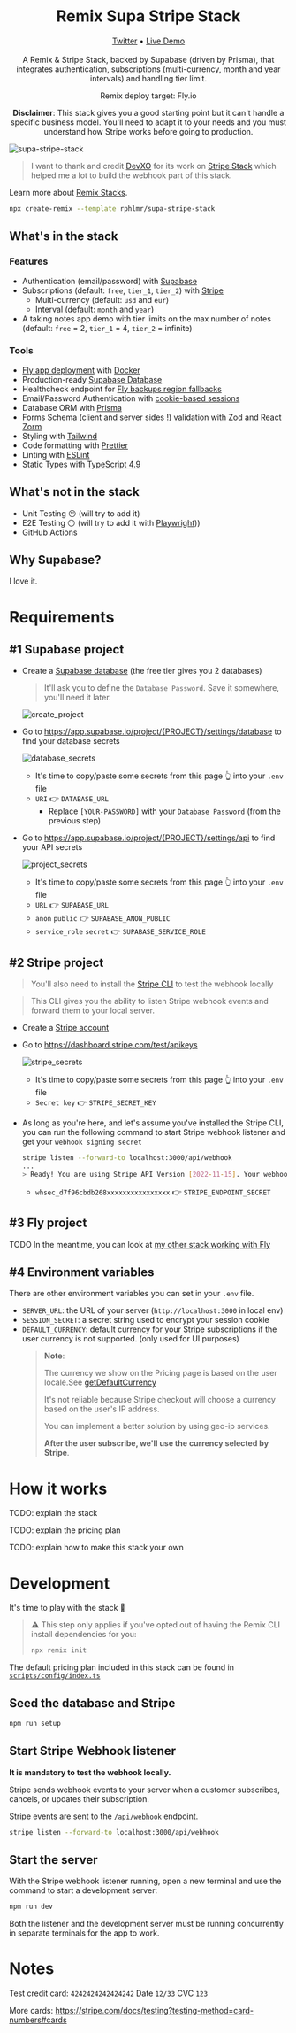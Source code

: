 <h1 align="center">Remix Supa Stripe Stack</h1>

<p align="center">
  <a href="https://twitter.com/rphlmr">Twitter</a> • <a href="https://remix-supa-stripe-stack.fly.dev/">Live Demo</a>
  <br/>
  <br/>
  A Remix & Stripe Stack, backed by Supabase (driven by Prisma), that integrates authentication, subscriptions (multi-currency, month and year intervals) and handling tier limit. 
</p>
<p align="center">
  Remix deploy target: Fly.io 
</p>
<p align="center">
  <b>Disclaimer</b>: This stack gives you a good starting point but it can't handle a specific business model. You'll need to adapt it to your needs and you must understand how Stripe works before going to production.
</p>

![supa-stripe-stack](https://user-images.githubusercontent.com/20722140/216357731-806840c9-03f0-4ee5-a3cc-f12382b4bc88.png)

> I want to thank and credit [DevXO](https://github.com/dev-xo) for its work on [Stripe Stack](https://github.com/dev-xo/stripe-stack) which helped me a lot to build the webhook part of this stack.

Learn more about [Remix Stacks](https://remix.run/stacks).

```sh
npx create-remix --template rphlmr/supa-stripe-stack
```

## What's in the stack

### Features

-   Authentication (email/password) with [Supabase](https://supabase.com/)
-   Subscriptions (default: `free`, `tier_1`, `tier_2`) with [Stripe](https://stripe.com/)
    -   Multi-currency (default: `usd` and `eur`)
    -   Interval (default: `month` and `year`)
-   A taking notes app demo with tier limits on the max number of notes (default: `free` = 2, `tier_1` = 4, `tier_2` = infinite)

### Tools

-   [Fly app deployment](https://fly.io) with [Docker](https://www.docker.com/products/docker-desktop/)
-   Production-ready [Supabase Database](https://supabase.com/)
-   Healthcheck endpoint for [Fly backups region fallbacks](https://fly.io/docs/reference/configuration/#services-http_checks)
-   Email/Password Authentication with [cookie-based sessions](https://remix.run/docs/en/v1/api/remix#createcookiesessionstorage)
-   Database ORM with [Prisma](https://prisma.io)
-   Forms Schema (client and server sides !) validation with [Zod](https://github.com/colinhacks/zod) and [React Zorm](https://github.com/esamattis/react-zorm)
-   Styling with [Tailwind](https://tailwindcss.com/)
-   Code formatting with [Prettier](https://prettier.io)
-   Linting with [ESLint](https://eslint.org)
-   Static Types with [TypeScript 4.9](https://typescriptlang.org)

## What's not in the stack

-   Unit Testing 😶 (will try to add it)
-   E2E Testing 😶 (will try to add it with [Playwright](https://playwright.dev/)))
-   GitHub Actions

## Why Supabase?

I love it.

# Requirements

## #1 Supabase project

-   Create a [Supabase database](https://supabase.com/) (the free tier gives you 2 databases)

    > It'll ask you to define the `Database Password`. Save it somewhere, you'll need it later.

    ![create_project](https://user-images.githubusercontent.com/20722140/216093400-405916ae-7c30-4aa1-8c73-b41a512f1507.png)

-   Go to https://app.supabase.io/project/{PROJECT}/settings/database to find your database secrets

    ![database_secrets](https://user-images.githubusercontent.com/20722140/216097216-f77a56ac-b17e-4031-bd29-ad239639829d.png)

    -   It's time to copy/paste some secrets from this page 👆 into your `.env` file
    -   `URI` 👉 `DATABASE_URL`
        -   Replace `[YOUR-PASSWORD]` with your `Database Password` (from the previous step)

-   Go to https://app.supabase.io/project/{PROJECT}/settings/api to find your API secrets

    ![project_secrets](https://user-images.githubusercontent.com/20722140/216094297-df265aaf-1c50-4dc7-bdd0-14bc8aa00e17.png)

    -   It's time to copy/paste some secrets from this page 👆 into your `.env` file
    -   `URL` 👉 `SUPABASE_URL`
    -   `anon` `public` 👉 `SUPABASE_ANON_PUBLIC`
    -   `service_role` `secret` 👉 `SUPABASE_SERVICE_ROLE`

## #2 Stripe project

> You'll also need to install the [Stripe CLI](https://stripe.com/docs/stripe-cli) to test the webhook locally

> This CLI gives you the ability to listen Stripe webhook events and forward them to your local server.

-   Create a [Stripe account](https://dashboard.stripe.com/register)
-   Go to https://dashboard.stripe.com/test/apikeys

    ![stripe_secrets](https://user-images.githubusercontent.com/20722140/216101036-1e94b7fe-29e6-4f34-85eb-9e0f7c0002a4.png)

    -   It's time to copy/paste some secrets from this page 👆 into your `.env` file
    -   `Secret key` 👉 `STRIPE_SECRET_KEY`

-   As long as you're here, and let's assume you've installed the Stripe CLI, you can run the following command to start Stripe webhook listener and get your `webhook signing secret`
    ```sh
    stripe listen --forward-to localhost:3000/api/webhook
    ...
    > Ready! You are using Stripe API Version [2022-11-15]. Your webhook signing secret is whsec_d7f96cbdb268xxxxxxxxxxxxxxxx
    ```
    -   `whsec_d7f96cbdb268xxxxxxxxxxxxxxxx` 👉 `STRIPE_ENDPOINT_SECRET`

## #3 Fly project

TODO
In the meantime, you can look at [my other stack working with Fly](https://github.com/rphlmr/supa-fly-stack/blob/main/README.md#deployment)

## #4 Environment variables

There are other environment variables you can set in your `.env` file.

-   `SERVER_URL`: the URL of your server (`http://localhost:3000` in local env)
-   `SESSION_SECRET`: a secret string used to encrypt your session cookie
-   `DEFAULT_CURRENCY`: default currency for your Stripe subscriptions if the user currency is not supported. (only used for UI purposes)
    > **Note**:
    >
    > The currency we show on the Pricing page is based on the user locale.See [getDefaultCurrency](app/utils/http.server.ts)
    >
    > It's not reliable because Stripe checkout will choose a currency based on the user's IP address.
    >
    > You can implement a better solution by using geo-ip services.
    >
    > **After the user subscribe, we'll use the currency selected by Stripe**.

# How it works

TODO: explain the stack

TODO: explain the pricing plan

TODO: explain how to make this stack your own

# Development

It's time to play with the stack 🎉

> ⚠️ This step only applies if you've opted out of having the Remix CLI install dependencies for you:
>
> ```sh
> npx remix init
> ```

The default pricing plan included in this stack can be found in [`scripts/config/index.ts`](scripts/config/index.ts)

## Seed the database and Stripe

```sh
npm run setup
```

## Start Stripe Webhook listener

**It is mandatory to test the webhook locally.**

Stripe sends webhook events to your server when a customer subscribes, cancels, or updates their subscription.

Stripe events are sent to the [`/api/webhook`](app/routes/api/webhook.ts) endpoint.

```sh
stripe listen --forward-to localhost:3000/api/webhook
```

## Start the server

With the Stripe webhook listener running, open a new terminal and use the command to start a development server:

```sh
npm run dev
```

Both the listener and the development server must be running concurrently in separate terminals for the app to work.

# Notes

Test credit card: `4242424242424242` Date `12/33` CVC `123`

More cards: https://stripe.com/docs/testing?testing-method=card-numbers#cards
